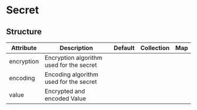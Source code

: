 # Secret 
 

## Structure 
 

| Attribute  | Description                               | Default | Collection | Map  |
| ---------- | ----------------------------------------- | ------- | ---------- | ---  |
| encryption | Encryption algorithm used for the secret  |         |            |      |
| encoding   | Encoding algorithm used for the secret    |         |            |      |
| value      | Encrypted and encoded Value               |         |            |      |